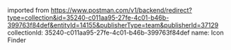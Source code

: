 imported from https://www.postman.com/v1/backend/redirect?type=collection&id=35240-c011aa95-27fe-4c01-b46b-399763f84def&entityId=14155&publisherType=team&publisherId=37129
collectionId: 35240-c011aa95-27fe-4c01-b46b-399763f84def
name: Icon Finder